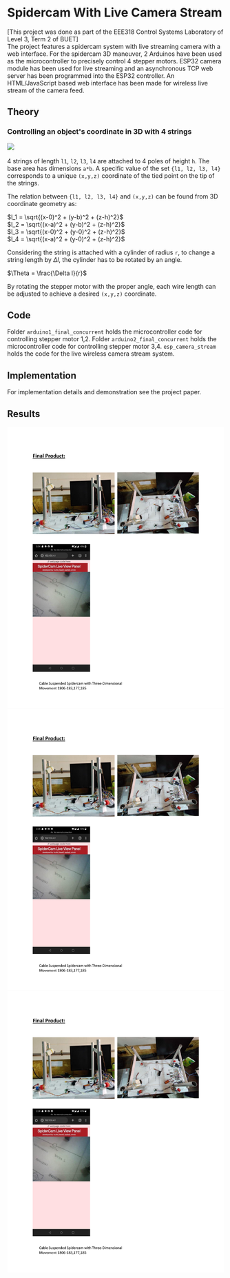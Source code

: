 # Spidercam With Live Camera Stream

[This project was done as part of the EEE318 Control Systems Laboratory of Level 3, Term 2 of BUET]  
The project features a spidercam system with live streaming camera with a web interface. For the spidercam 3D maneuver, 2 Arduinos have been used as the microcontroller to precisely control 4 stepper motors. ESP32 camera module has been used for live streaming and an asynchronous TCP web server has been programmed into the ESP32 controller. An HTML/JavaScript based web interface has been made for wireless live stream of the camera feed.

## Theory
### Controlling an object's coordinate in 3D with 4 strings
<img src='https://github.com/touhid314/Spidercam-with-live-camera-stream/assets/69526008/44209f62-56f1-4b10-a64d-5a62f8ad0d2e' width='500'>

4 strings of length `l1`, `l2`, `l3`, `l4` are attached to 4 poles of height `h`. The base area has dimensions `a*b`. A specific value of the set `{l1, l2, l3, l4}` corresponds to a unique `(x,y,z)` coordinate of the tied point on the tip of the strings. 

The relation between `{l1, l2, l3, l4}` and `(x,y,z)` can be found from 3D coordinate geometry as:  
  
$`l_1 = \sqrt{(x-0)^2 + (y-b)^2 + (z-h)^2}`$  
$`l_2 = \sqrt{(x-a)^2 + (y-b)^2 + (z-h)^2}`$  
$`l_3 = \sqrt{(x-0)^2 + (y-0)^2 + (z-h)^2}`$  
$`l_4 = \sqrt{(x-a)^2 + (y-0)^2 + (z-h)^2}`$  

Considering the string is attached with a cylinder of radius `r`, to change a string length by $`\Delta l`$, the cylinder has to be rotated by an angle.  

$`\Theta = \frac{\Delta l}{r}`$  
  
By rotating the stepper motor with the proper angle, each wire length can be adjusted to achieve a desired `(x,y,z)` coordinate. 

## Code
Folder `arduino1_final_concurrent` holds the microcontroller code for controlling stepper motor 1,2. 
Folder `arduino2_final_concurrent` holds the microcontroller code for controlling stepper motor 3,4.
`esp_camera_stream` holds the code for the live wireless camera stream system.

## Implementation
For implementation details and demonstration see the project paper.
## Results
<img src="download1.png" />
<img src="download2.png" />
<img src="download3.png" />
